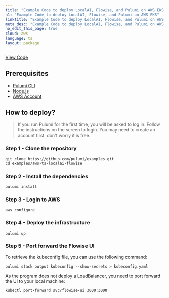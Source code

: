 ```yaml
---
title: "Example Code to deploy LocalAI, Flowise, and Pulumi on AWS EKS | TypeScript"
h1: "Example Code to deploy LocalAI, Flowise, and Pulumi on AWS EKS"
linktitle: "Example Code to deploy LocalAI, Flowise, and Pulumi on AWS EKS"
meta_desc: "Example Code to deploy LocalAI, Flowise, and Pulumi on AWS EKS How-to Guide using TypeScript"
no_edit_this_page: true
cloud: aws
language: ts
layout: package
---
```


<!-- WARNING: this page was generated by a tool. Do not edit it by hand. -->
<!-- To change it, please see https://github.com/pulumi/docs/tree/master/tools/mktutorial. -->

<p class="mb-4 flex">
    <a class="flex flex-wrap items-center rounded-md font-display text-lg text-white bg-blue-600 border-2 border-blue-600 px-2 mr-2 whitespace-no-wrap hover:text-white" style="height: 45px;" href="https://github.com/pulumi/examples/tree/master/aws-ts-localai-flowise" target="_blank">
        <span><i class="fab fa-github pr-2"></i> View Code</span>
    </a>
</p>


## Prerequisites

- [Pulumi CLI](https://www.pulumi.com/docs/install/)
- [Node.js](https://nodejs.org/en/download/)
- [AWS Account](https://aws.amazon.com)

## How to deploy?

> If you run Pulumi for the first time, you will be asked to log in. Follow the instructions on the screen to
> login. You may need to create an account first, don't worry it is free.

### Step 1 - Clone the repository

```shell
git clone https://github.com/pulumi/examples.git
cd examples/aws-ts-localai-flowise
```

### Step 2 - Install the dependencies

```shell
pulumi install
```

### Step 3 - Login to AWS

```shell
aws configure
```

### Step 4 - Deploy the infrastructure

```shell
pulumi up
```

### Step 5 - Port forward the Flowise UI

To retrieve the kubeconfig file, you can use the following command:

```shell
pulumi stack output kubeconfig --show-secrets > kubeconfig.yaml
```

As the program does not deploy a LoadBalancer, you need to port forward the UI to your local machine:

```shell
kubectl port-forward svc/flowise-ui 3000:3000
```

